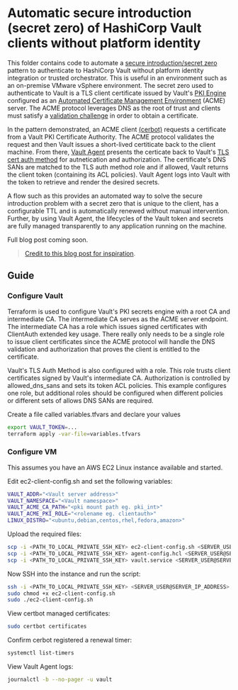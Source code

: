# Automatic secure introduction (secret zero) of HashiCorp Vault clients without platform identity

This folder contains code to automate a [secure introduction/secret zero](https://developer.hashicorp.com/vault/tutorials/app-integration/secure-introduction) pattern to authenticate to HashiCorp Vault without platform identity integration or trusted orchestrator. This is useful in an environment such as an on-premise VMware vSphere environment. The secret zero used to authenticate to Vault is a TLS client certificate issued by Vault's [PKI Engine](https://developer.hashicorp.com/vault/docs/secrets/pki) configured as an [Automated Certificate Management Environment](https://www.hashicorp.com/blog/what-is-acme-pki) (ACME) server. The ACME protocol leverages DNS as the root of trust and clients must satisfy a [validation challenge](https://letsencrypt.org/docs/challenge-types/) in order to obtain a certificate. 

In the pattern demonstrated, an ACME client [(cerbot)](https://certbot.eff.org/) requests a certificate from a Vault PKI Certificate Authority. The ACME protocol validates the request and then Vault issues a short-lived certiticate back to the client machine. From there, [Vault Agent](https://developer.hashicorp.com/vault/docs/agent-and-proxy/agent) presents the certicate back to Vault's [TLS cert auth method](https://developer.hashicorp.com/vault/docs/auth/cert) for autnetication and authorization. The certificate's DNS SANs are matched to the TLS auth method role and if allowed, Vault returns the client token (containing its ACL policies). Vault Agent logs into Vault with the token to retrieve and render the desired secrets.

A flow such as this provides an automated way to solve the secure introduction problem with a secret zero that is unique to the client, has a configurable TTL and is automatically renewed without manual intervention. Further, by using Vault Agent, the lifecycles of the Vault token and secrets are fully managed transparently to any application running on the machine.

Full blog post coming soon.

> [Credit to this blog post for inspiration](https://adfinis.com/en/blog/secret-zero-with-acme/).

## Guide

### Configure Vault
Terraform is used to configure Vault's PKI secrets engine with a root CA and intermediate CA. The intermediate CA serves as the ACME server endpoint. The intermediate CA has a role which issues signed certificates with ClientAuth extended key usage. There really only needs to be a single role to issue client certificates since the ACME protocol will handle the DNS validation and authorization that proves the client is entitled to the certificate.

Vault's TLS Auth Method is also configured with a role. This role trusts client certificates signed by Vault's intermediate CA. Authorization is controlled by allowed_dns_sans and sets its token ACL policies. This example configures one role, but additional roles should be configured when different policies or different sets of allows DNS SANs are required.

Create a file called variables.tfvars and declare your values

```bash
export VAULT_TOKEN=...
terraform apply -var-file=variables.tfvars
```
### Configure VM
This assumes you have an AWS EC2 Linux instance available and started.

Edit ec2-client-config.sh and set the following variables:

```bash
VAULT_ADDR="<Vault server address>"
VAULT_NAMESPACE="<Vault namespace>"
VAULT_ACME_CA_PATH="<pki mount path eg. pki_int>"
VAULT_ACME_PKI_ROLE="<rolename eg. clientauth>"
LINUX_DISTRO="<ubuntu,debian,centos,rhel,fedora,amazon>"
```

Upload the required files:

```bash
scp -i <PATH_TO_LOCAL_PRIVATE_SSH_KEY> ec2-client-config.sh <SERVER_USER@SERVER_IP_ADDRESS>:~
scp -i <PATH_TO_LOCAL_PRIVATE_SSH_KEY> agent-config.hcl <SERVER_USER@SERVER_IP_ADDRESS>:~
scp -i <PATH_TO_LOCAL_PRIVATE_SSH_KEY> vault.service <SERVER_USER@SERVER_IP_ADDRESS>:~
```

Now SSH into the instance and run the script:

```bash
ssh -i <PATH_TO_LOCAL_PRIVATE_SSH_KEY> <SERVER_USER@SERVER_IP_ADDRESS>
sudo chmod +x ec2-client-config.sh
sudo ./ec2-client-config.sh
```
View certbot managed certificates:

```bash
sudo certbot certificates
```

Confirm cerbot registered a renewal timer:

```bash
systemctl list-timers
```
View Vault Agent logs:

```bash
journalctl -b --no-pager -u vault
```

